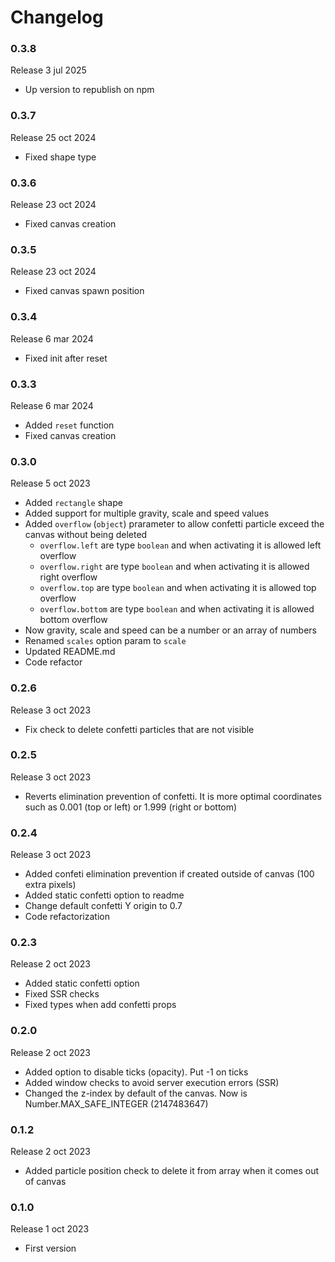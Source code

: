 # Changelog

### 0.3.8

Release 3 jul 2025

  * Up version to republish on npm

### 0.3.7

Release 25 oct 2024

  * Fixed shape type

### 0.3.6

Release 23 oct 2024

  * Fixed canvas creation

### 0.3.5

Release 23 oct 2024

  * Fixed canvas spawn position

### 0.3.4

Release 6 mar 2024

  * Fixed init after reset

### 0.3.3

Release 6 mar 2024

  * Added `reset` function
  * Fixed canvas creation

### 0.3.0

Release 5 oct 2023

  * Added `rectangle` shape
  * Added support for multiple gravity, scale and speed values
  * Added `overflow` (`object`) prarameter to allow confetti particle exceed the canvas without being deleted
    * `overflow.left` are type `boolean` and when activating it is allowed left overflow
    * `overflow.right` are type `boolean` and when activating it is allowed right overflow
    * `overflow.top` are type `boolean` and when activating it is allowed top overflow
    * `overflow.bottom` are type `boolean` and when activating it is allowed bottom overflow
  * Now gravity, scale and speed can be a number or an array of numbers
  * Renamed `scales` option param to `scale`
  * Updated README.md
  * Code refactor

### 0.2.6

Release 3 oct 2023

  * Fix check to delete confetti particles that are not visible

### 0.2.5

Release 3 oct 2023

  * Reverts elimination prevention of confetti. It is more optimal coordinates such as 0.001 (top or left) or 1.999 (right or bottom)

### 0.2.4

Release 3 oct 2023

  * Added confeti elimination prevention if created outside of canvas (100 extra pixels)
  * Added static confetti option to readme
  * Change default confetti Y origin to 0.7
  * Code refactorization

### 0.2.3

Release 2 oct 2023

  * Added static confetti option
  * Fixed SSR checks
  * Fixed types when add confetti props

### 0.2.0

Release 2 oct 2023

  * Added option to disable ticks (opacity). Put -1 on ticks
  * Added window checks to avoid server execution errors (SSR)
  * Changed the z-index by default of the canvas. Now is Number.MAX_SAFE_INTEGER (2147483647)

### 0.1.2

Release 2 oct 2023

  * Added particle position check to delete it from array when it comes out of canvas

### 0.1.0

Release 1 oct 2023

  * First version
